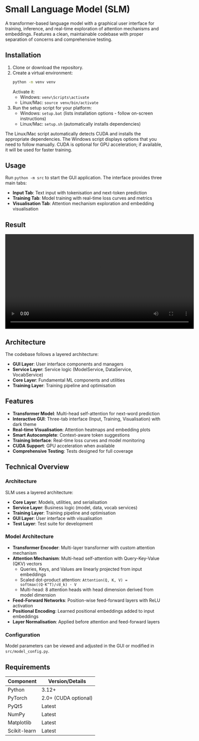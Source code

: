 # Small Language Model (SLM)

A transformer-based language model with a graphical user interface for training, inference, and real-time exploration of attention mechanisms and embeddings. Features a clean, maintainable codebase with proper separation of concerns and comprehensive testing.

## Installation

1. Clone or download the repository.
2. Create a virtual environment:
   ```bash
   python -m venv venv
   ```
   Activate it:
   - Windows: `venv\Scripts\activate`
   - Linux/Mac: `source venv/bin/activate`
3. Run the setup script for your platform:
    - Windows: `setup.bat` (lists installation options - follow on-screen instructions)
    - Linux/Mac: `setup.sh` (automatically installs dependencies)

The Linux/Mac script automatically detects CUDA and installs the appropriate dependencies. The Windows script displays options that you need to follow manually. CUDA is optional for GPU acceleration; if available, it will be used for faster training.

## Usage

Run `python -m src` to start the GUI application. The interface provides three main tabs:

- **Input Tab**: Text input with tokenisation and next-token prediction
- **Training Tab**: Model training with real-time loss curves and metrics
- **Visualisation Tab**: Attention mechanism exploration and embedding visualisation

## Result

<video src="readme_graphics/demo.mp4" controls width="600"></video>

## Architecture

The codebase follows a layered architecture:

- **GUI Layer**: User interface components and managers
- **Service Layer**: Service logic (ModelService, DataService, VocabService)
- **Core Layer**: Fundamental ML components and utilities
- **Training Layer**: Training pipeline and optimisation

## Features

- **Transformer Model**: Multi-head self-attention for next-word prediction
- **Interactive GUI**: Three-tab interface (Input, Training, Visualisation) with dark theme
- **Real-time Visualisation**: Attention heatmaps and embedding plots
- **Smart Autocomplete**: Context-aware token suggestions
- **Training Interface**: Real-time loss curves and model monitoring
- **CUDA Support**: GPU acceleration when available
- **Comprehensive Testing**: Tests designed for full coverage

## Technical Overview

### Architecture
SLM uses a layered architecture:

- **Core Layer**: Models, utilities, and serialisation
- **Service Layer**: Business logic (model, data, vocab services)
- **Training Layer**: Training pipeline and optimisation
- **GUI Layer**: User interface with visualisation
- **Test Layer**: Test suite for development

### Model Architecture
- **Transformer Encoder**: Multi-layer transformer with custom attention mechanism
- **Attention Mechanism**: Multi-head self-attention with Query-Key-Value (QKV) vectors
  - Queries, Keys, and Values are linearly projected from input embeddings
  - Scaled dot-product attention: `Attention(Q, K, V) = softmax((Q·K^T)/√d_k) · V`
  - Multi-head: 8 attention heads with head dimension derived from model dimension
- **Feed-Forward Networks**: Position-wise feed-forward layers with ReLU activation
- **Positional Encoding**: Learned positional embeddings added to input embeddings
- **Layer Normalisation**: Applied before attention and feed-forward layers

### Configuration
Model parameters can be viewed and adjusted in the GUI or modified in `src/model_config.py`.

## Requirements

| Component          | Version/Details          |
|--------------------|--------------------------|
| Python             | 3.12+                    |
| PyTorch            | 2.0+ (CUDA optional)     |
| PyQt5              | Latest                   |
| NumPy              | Latest                   |
| Matplotlib         | Latest                   |
| Scikit-learn       | Latest                   |
